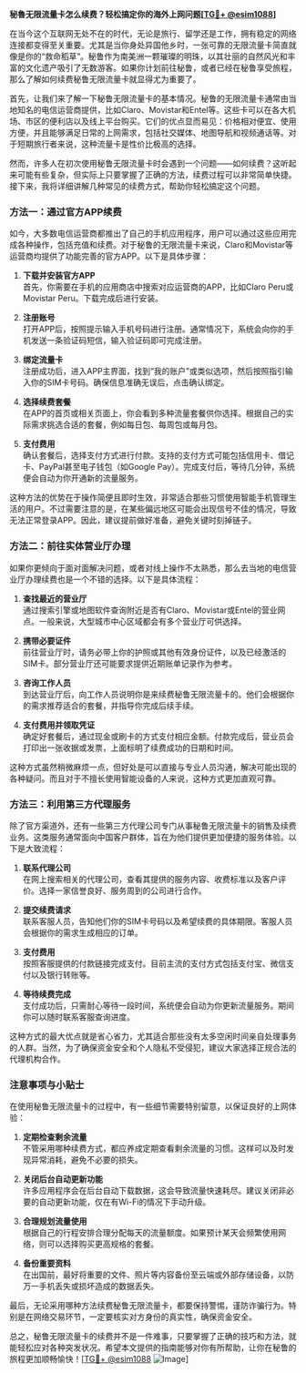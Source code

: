 **秘魯无限流量卡怎么续费？轻松搞定你的海外上网问题[[TG💪+ @esim1088](https://t.me/s/esim1088)]**

在当今这个互联网无处不在的时代，无论是旅行、留学还是工作，拥有稳定的网络连接都变得至关重要。尤其是当你身处异国他乡时，一张可靠的无限流量卡简直就像是你的“救命稻草”。秘鲁作为南美洲一颗璀璨的明珠，以其壮丽的自然风光和丰富的文化遗产吸引了无数游客。如果你计划前往秘鲁，或者已经在秘鲁享受旅程，那么了解如何续费秘鲁无限流量卡就显得尤为重要了。

首先，让我们来了解一下秘鲁无限流量卡的基本情况。秘鲁的无限流量卡通常由当地知名的电信运营商提供，比如Claro、Movistar和Entel等。这些卡可以在各大机场、市区的便利店以及线上平台购买。它们的优点显而易见：价格相对便宜、使用方便，并且能够满足日常的上网需求，包括社交媒体、地图导航和视频通话等。对于短期旅行者来说，这种流量卡是性价比极高的选择。

然而，许多人在初次使用秘鲁无限流量卡时会遇到一个问题——如何续费？这听起来可能有些复杂，但实际上只要掌握了正确的方法，续费过程可以非常简单快捷。接下来，我将详细讲解几种常见的续费方式，帮助你轻松搞定这个问题。

### 方法一：通过官方APP续费

如今，大多数电信运营商都推出了自己的手机应用程序，用户可以通过这些应用完成各种操作，包括充值和续费。对于秘鲁的无限流量卡来说，Claro和Movistar等运营商均提供了功能完善的官方APP。以下是具体步骤：

1. **下载并安装官方APP**  
   首先，你需要在手机的应用商店中搜索对应运营商的APP，比如Claro Peru或Movistar Peru。下载完成后进行安装。

2. **注册账号**  
   打开APP后，按照提示输入手机号码进行注册。通常情况下，系统会向你的手机发送一条验证码短信，输入验证码即可完成注册。

3. **绑定流量卡**  
   注册成功后，进入APP主界面，找到“我的账户”或类似选项，然后按照指引输入你的SIM卡号码。确保信息准确无误后，点击确认绑定。

4. **选择续费套餐**  
   在APP的首页或相关页面上，你会看到多种流量套餐供你选择。根据自己的实际需求挑选合适的套餐，例如每日包、每周包或每月包。

5. **支付费用**  
   确认套餐后，选择支付方式进行付款。支持的支付方式可能包括信用卡、借记卡、PayPal甚至电子钱包（如Google Pay）。完成支付后，等待几分钟，系统便会自动为你开通新的流量服务。

这种方法的优势在于操作简便且即时生效，非常适合那些习惯使用智能手机管理生活的用户。不过需要注意的是，在某些偏远地区可能会出现信号不佳的情况，导致无法正常登录APP。因此，建议提前做好准备，避免关键时刻掉链子。

### 方法二：前往实体营业厅办理

如果你更倾向于面对面解决问题，或者对线上操作不太熟悉，那么去当地的电信营业厅办理续费也是一个不错的选择。以下是具体流程：

1. **查找最近的营业厅**  
   通过搜索引擎或地图软件查询附近是否有Claro、Movistar或Entel的营业网点。一般来说，大型城市中心区域都会有多个营业厅可供选择。

2. **携带必要证件**  
   前往营业厅时，请务必带上你的护照或其他有效身份证件，以及已经激活的SIM卡。部分营业厅还可能要求提供近期账单记录作为参考。

3. **咨询工作人员**  
   到达营业厅后，向工作人员说明你是来续费秘鲁无限流量卡的。他们会根据你的需求推荐适合的套餐，并指导你完成后续手续。

4. **支付费用并领取凭证**  
   确定好套餐后，通过现金或刷卡的方式支付相应金额。付款完成后，营业员会打印出一张收据或发票，上面标明了续费成功的日期和时间。

这种方式虽然稍微麻烦一点，但好处是可以直接与专业人员沟通，解决可能出现的各种疑问。而且对于不擅长使用智能设备的人来说，这种方式更加直观可靠。

### 方法三：利用第三方代理服务

除了官方渠道外，还有一些第三方代理公司专门从事秘鲁无限流量卡的销售及续费业务。这类服务通常面向中国客户群体，旨在为他们提供更加便捷的服务体验。以下是大致流程：

1. **联系代理公司**  
   在网上搜索相关的代理公司，查看其提供的服务内容、收费标准以及客户评价。选择一家信誉良好、服务周到的公司进行合作。

2. **提交续费请求**  
   联系客服人员，告知他们你的SIM卡号码以及希望续费的具体期限。客服人员会根据你的需求生成相应的订单。

3. **支付费用**  
   按照客服提供的付款链接完成支付。目前主流的支付方式包括支付宝、微信支付以及银行转账等。

4. **等待续费完成**  
   支付成功后，只需耐心等待一段时间，系统便会自动为你更新流量服务。期间你可以随时联系客服查询进度。

这种方式的最大优点就是省心省力，尤其适合那些没有太多空闲时间亲自处理事务的人群。当然，为了确保资金安全和个人隐私不受侵犯，建议大家选择正规合法的代理机构合作。

### 注意事项与小贴士

在使用秘鲁无限流量卡的过程中，有一些细节需要特别留意，以保证良好的上网体验：

1. **定期检查剩余流量**  
   不管采用哪种续费方式，都应养成定期查看剩余流量的习惯。这样可以及时发现异常消耗，避免不必要的损失。

2. **关闭后台自动更新功能**  
   许多应用程序会在后台自动下载数据，这会导致流量快速耗尽。建议关闭非必要的自动更新功能，仅在有Wi-Fi的情况下手动升级。

3. **合理规划流量使用**  
   根据自己的行程安排合理分配每天的流量额度。如果预计某天会频繁使用网络，则可以选择购买更高规格的套餐。

4. **备份重要资料**  
   在出国前，最好将重要的文件、照片等内容备份至云端或外部存储设备，以防万一手机丢失或损坏造成的数据丢失。

最后，无论采用哪种方法续费秘鲁无限流量卡，都要保持警惕，谨防诈骗行为。特别是在网络交易环节，一定要核实对方身份的真实性，确保资金安全。

总之，秘鲁无限流量卡的续费并不是一件难事，只要掌握了正确的技巧和方法，就能轻松应对各种突发状况。希望本文提供的指南能够对你有所帮助，让你在秘鲁的旅程更加顺畅愉快！[[TG💪+ @esim1088](https://t.me/s/esim1088) ![Image](https://i.postimg.cc/4NQfJmqS/Snipaste-2025-05-13-00-14-12.png)]